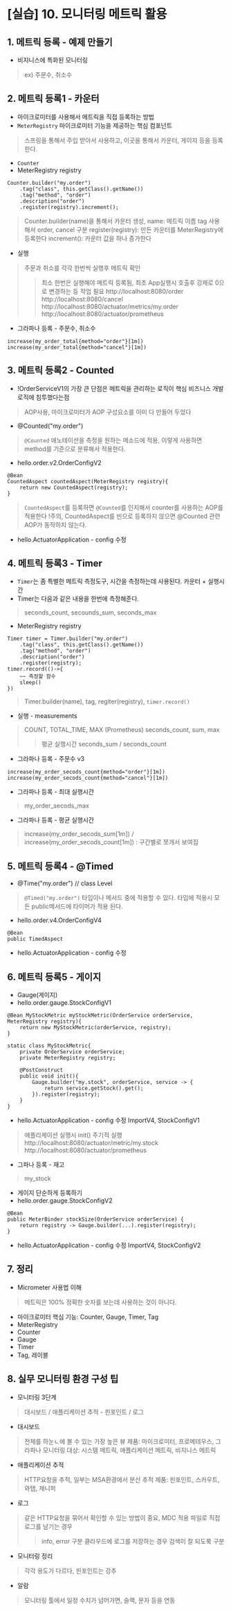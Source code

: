 # [실습] 10. 모니터링 메트릭 활용
## 1. 메트릭 등록 - 예제 만들기
- 비지니스에 특화된 모니터링
> ex) 주문수, 취소수

## 2. 메트릭 등록1 - 카운터
- 마이크로미터를 사용해서 메트릭을 직접 등록하는 방법
- `MeterRegistry` 마이크로미터 기능을 제공하는 핵심 컴포넌트
> 스프링을 통해서 주입 받아서 사용하고, 이곳을 통해서 카운터, 게이지 등을 등록한다.
- `Counter`
- MeterRegistry registry
```
Counter.builder("my.order")
	.tag("class", this.getClass().getName())
	.tag("method", "order")
	.description("order")
	.register(registry).increment();
```
> Counter.builder(name)을 통해서 카운터 생성, name: 메트릭 이름
> tag 사용해서 order, cancel 구분
> register(registry): 만든 카운터를 MeterRegistry에 등록한다
> increment(): 카운터 값을 하나 증가한다
- 실행
> 주문과 취소를 각각 한번씩 실행후 메트릭 확인
>> 최소 한번은 실행해야 메트릭 등록됨, 최초 App실행시 호출후 강제로 0으로 변경하는 등 작업 필요
> http://localhost:8080/order
> http://localhost:8080/cancel
> http://localhost:8080/actuator/metrics/my.order
> http://localhost:8080/actuator/prometheus
- 그라파나 등록 - 주문수, 취소수
```
increase(my_order_total{method="order"}[1m])
increase(my_order_total{method="cancel"}[1m])
```

## 3. 메트릭 등록2 - Counted
- !OrderServiceV1의 가장 큰 단점은 메트릭을 관리하는 로직이 핵심 비즈니스 개발 로직에 침투했다는점
> AOP사용, 마이크로미터가 AOP 구성요소를 이미 다 만들어 두었다
- @Counted("my.order")
> `@Counted` 애노테이션을 측정을 원하는 메소드에 적용, 이렇게 사용하면 method를 기준으로 분류해서 적용한다.
- hello.order.v2.OrderConfigV2
```
@Bean
CountedAspect countedAspect(MeterRegistry registry){
	return new CountedAspect(registry);
}
```
> `CountedAspect`를 등록하면 `@Counted`를 인지해서 counter를 사용하는 AOP를 적용한다
> !주의, CountedAspect를 빈으로 등록하지 않으면 @Counted 관련 AOP가 동작하지 않는다.
- hello.ActuatorApplication - config 수정

## 4. 메트릭 등록3 - Timer
- `Timer`는 좀 특별한 메트릭 측정도구, 시간을 측정하는데 사용된다. 카운터 + 실행시간
- Timer는 다음과 같은 내용을 한번에 측정해준다.
> seconds_count, secounds_sum, seconds_max
- MeterRegistry registry
```
Timer timer = Timer.builder("my.order")
	.tag("class", this.getClass().getName())
	.tag("method", "order")
	.description("order")
	.register(registry);
timer.record(()->{
	~~ 측정할 함수
	sleep()	
})
```
> Timer.builder(name), tag, regiter(registry), `timer.record()`
- 실행 - measurements
> COUNT, TOTAL_TIME, MAX
> (Prometheus) seconds_count, sum, max
>> 평균 실행시간 seconds_sum / seconds_count
- 그라파나 등록 - 주문수 v3
```
increase(my_order_secods_count{method="order"}[1m])
increase(my_order_secods_count{method="cancel"}[1m])
```
- 그라파나 등록 - 최대 실행시간
> my_order_secods_max
- 그라파나 등록 - 평균 실행시간
> increase(my_order_secods_sum[1m]) / increase(my_order_secods_count[1m]) : 구간별로 쪼개서 보여짐

## 5. 메트릭 등록4 - @Timed
- @Time("my.order") // class Level
> `@Timed("my.order")` 타입이나 메서드 중에 적용할 수 있다.
> 타입에 적용시 모든 public메서드에 타이머가 적용 된다.
- hello.order.v4.OrderConfigV4
```
@Bean
public TimedAspect
```
- hello.ActuatorApplication - config 수정

## 6. 메트릭 등록5 - 게이지
- Gauge(게이지)
- hello.order.gauge.StockConfigV1
```
@Bean MyStockMetric myStockMetric(OrderService orderService, MeterRegistry registry){
	return new MyStockMetric(orderService, registry);
}

static class MyStockMetric{
	private OrderService orderService;
	private MeterRegistry registry;

	@PostConstruct
	public void init(){
		Gauge.builder("my.stock", orderService, service -> {
			return service.getStock().get();
		}).register(registry);
	}
}
```
- hello.ActuatorApplication - config 수정 ImportV4, StockConfigV1
> 애플리케이션 실행시 init() 주기적 실행
> http://localhost:8080/actuator/metric/my.stock
> http://localhost:8080/actuator/prometheus
- 그파나 등록 - 재고
> my_stock
- 게이지 단순하게 등록하기
- hello.order.gauge.StockConfigV2
```
@Bean
public MeterBinder stockSize(OrderService orderService) {
	return registry -> Gauge.builder(...).register(registry);
}
```
- hello.ActuatorApplication - config 수정 ImportV4, StockConfigV2

## 7. 정리
- Micrometer 사용법 이해
> 메트릭은 100% 정확한 숫자를 보는데 사용하는 것이 아니다.
- 마이크로미터 핵심 기능: Counter, Gauge, Timer, Tag
- MeterRegistry
- Counter
- Gauge
- Timer
- Tag, 레이블

## 8. 실무 모니터링 환경 구성 팁
- 모니터링 3단계 
> 대시보드 / 애플리케이션 추적 - 핀포인트 / 로그
- 대시보드
> 전체를 하눈ㄴ에 볼 수 있는 가장 높은 뷰
> 제품: 마이크로미터, 프로메테우스, 그라파나
> 모니터링 대상: 시스템 메트릭, 애플리케이션 메트릭, 비지니스 메트릭
- 애플리케이션 추적
> HTTP요청을 추적, 일부는 MSA환경에서 분산 추적
> 제품: 핀포인트, 스카우트, 와탭, 제니퍼
- 로그
> 같은 HTTP요청을 묶어서 확인할 수 있는 방법이 중요, MDC 적용
> 파일로 직접 로그를 남기는 경우
>> info, error 구분
> 클라우드에 로그를 저장하는 경우
>> 검색이 잘 되도룩 구분
- 모니터링 정리
> 각각 용도가 다르다, 핀포인트는 강추
- 알람
> 모니터링 툴에서 일정 수치가 넘어가면, 슬랙, 문자 등을 연동